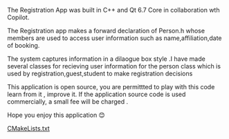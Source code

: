 The Registration App was built in C++ and Qt 6.7 Core in collaboration wth Copilot.

The Registration app makes a forward declaration of Person.h whose members are used to access user information such as name,affiliation,date of booking.

The system captures information in a dilaogue box style .I have made several classes for recieving user information for the person class which is used by registration,guest,student to make registration decisions

This application is open source, you are permittted to play with this code learn from it , improve it. 
If the application source code is used commercially, a small fee will be charged . 

Hope you enjoy this application 😊











[CMakeLists.txt](https://github.com/user-attachments/files/16928198/CMakeLists.txt)


